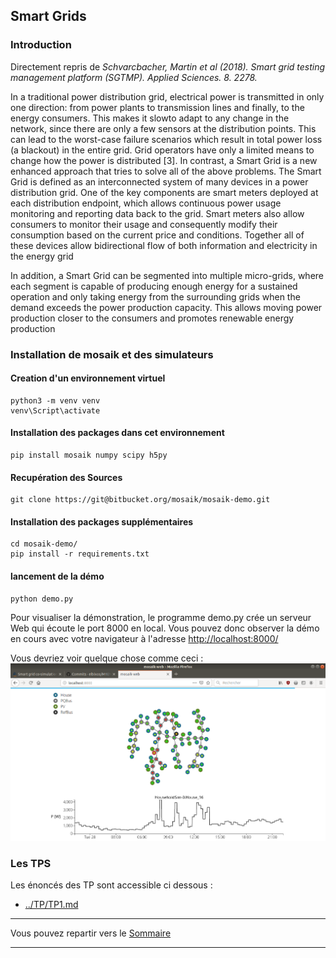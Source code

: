
## Smart Grids

### Introduction

Directement repris de *Schvarcbacher, Martin et al (2018). Smart grid testing management platform (SGTMP).
Applied Sciences. 8. 2278.*

In a traditional power distribution grid, electrical power is transmitted
in only one direction: from power plants to transmission lines
and finally, to the energy consumers. This makes it slowto adapt to any
change in the network, since there are only a few sensors at the distribution
points. This can lead to the worst-case failure scenarios which
result in total power loss (a blackout) in the entire grid. Grid operators
have only a limited means to change how the power is distributed [3].
In contrast, a Smart Grid is a new enhanced approach that tries
to solve all of the above problems. The Smart Grid is defined as an
interconnected system of many devices in a power distribution grid.
One of the key components are smart meters deployed at each distribution
endpoint, which allows continuous power usage monitoring and
reporting data back to the grid. Smart meters also allow consumers
to monitor their usage and consequently modify their consumption
based on the current price and conditions. Together all of these devices
allow bidirectional flow of both information and electricity in
the energy grid

In addition, a Smart Grid can be segmented into
multiple micro-grids, where each segment is capable of producing
enough energy for a sustained operation and only taking energy from
the surrounding grids when the demand exceeds the power production
capacity. This allows moving power production closer to the
consumers and promotes renewable energy production

### Installation de mosaik et des simulateurs

#### Creation d'un environnement virtuel

```
python3 -m venv venv
venv\Script\activate
```

#### Installation des packages dans cet environnement

```
pip install mosaik numpy scipy h5py
```

#### Recupération des Sources

```
git clone https://git@bitbucket.org/mosaik/mosaik-demo.git
```

#### Installation des packages supplémentaires
```
cd mosaik-demo/
pip install -r requirements.txt
```

#### lancement de la démo
```
python demo.py
```
Pour visualiser la démonstration, le programme demo.py crée un serveur Web
qui écoute le port 8000 en local. Vous pouvez donc observer la démo en cours
avec votre navigateur à l'adresse [http://localhost:8000/](http://localhost:8000/)

Vous devriez voir quelque chose comme ceci :
![demo mosaik](demoMosaik.png)


### Les TPS

Les énoncés des TP sont accessible ci dessous :
- [../TP/TP1.md](../TP/TP1.md)
___
Vous pouvez repartir vers le [Sommaire](99_sommaire.md)

___
